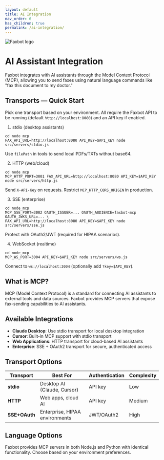 ```yaml
---
layout: default
title: AI Integration
nav_order: 6
has_children: true
permalink: /ai-integration/
---
```


<div class="home-hero">
  <img src="{{ site.baseurl }}/assets/images/faxbot_full_logo.png" alt="Faxbot logo" />
</div>

# AI Assistant Integration

Faxbot integrates with AI assistants through the Model Context Protocol (MCP), allowing you to send faxes using natural language commands like "fax this document to my doctor."

## Transports — Quick Start

Pick one transport based on your environment. All require the Faxbot API to be running (default `http://localhost:8080`) and an API key if enabled.

1) stdio (desktop assistants)
```
cd node_mcp
FAX_API_URL=http://localhost:8080 API_KEY=$API_KEY node src/servers/stdio.js
```
Use `filePath` in tools to send local PDFs/TXTs without base64.

2) HTTP (web/cloud)
```
cd node_mcp
MCP_HTTP_PORT=3001 FAX_API_URL=http://localhost:8080 API_KEY=$API_KEY node src/servers/http.js
```
Send `X-API-Key` on requests. Restrict `MCP_HTTP_CORS_ORIGIN` in production.

3) SSE (enterprise)
```
cd node_mcp
MCP_SSE_PORT=3002 OAUTH_ISSUER=... OAUTH_AUDIENCE=faxbot-mcp OAUTH_JWKS_URL=... \
FAX_API_URL=http://localhost:8080 API_KEY=$API_KEY node src/servers/sse.js
```
Protect with OAuth2/JWT (required for HIPAA scenarios).

4) WebSocket (realtime)
```
cd node_mcp
MCP_WS_PORT=3004 API_KEY=$API_KEY node src/servers/ws.js
```
Connect to `ws://localhost:3004` (optionally add `?key=$API_KEY`).

## What is MCP?

MCP (Model Context Protocol) is a standard for connecting AI assistants to external tools and data sources. Faxbot provides MCP servers that expose fax-sending capabilities to AI assistants.

## Available Integrations

- **Claude Desktop**: Use stdio transport for local desktop integration
- **Cursor**: Built-in MCP support with stdio transport  
- **Web Applications**: HTTP transport for cloud-based AI assistants
- **Enterprise**: SSE + OAuth2 transport for secure, authenticated access

## Transport Options

| Transport | Best For | Authentication | Complexity |
|-----------|----------|----------------|------------|
| **stdio** | Desktop AI (Claude, Cursor) | API key | Low |
| **HTTP** | Web apps, cloud AI | API key | Medium |
| **SSE+OAuth** | Enterprise, HIPAA environments | JWT/OAuth2 | High |

## Language Options

Faxbot provides MCP servers in both Node.js and Python with identical functionality. Choose based on your environment preferences.
